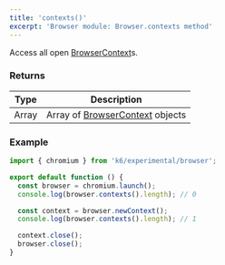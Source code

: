 ```yaml
---
title: 'contexts()'
excerpt: 'Browser module: Browser.contexts method'
---
```


Access all open [BrowserContext](/javascript-api/k6-browser/api/browsercontext/)s.

### Returns

| Type  | Description                                                                    |
| ----- | ------------------------------------------------------------------------------ |
| Array | Array of [BrowserContext](/javascript-api/k6-browser/api/browsercontext/) objects |


### Example

```javascript
import { chromium } from 'k6/experimental/browser';

export default function () {
  const browser = chromium.launch();
  console.log(browser.contexts().length); // 0

  const context = browser.newContext();
  console.log(browser.contexts().length); // 1

  context.close();
  browser.close();
}
```
